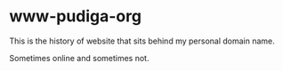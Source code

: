 # www-pudiga-org

This is the history of website that sits behind my personal domain name.

Sometimes online and sometimes not.
